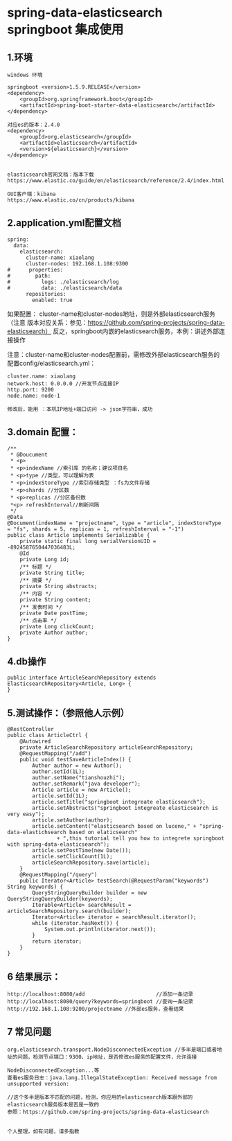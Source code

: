 # spring-data-elasticsearch springboot 集成使用
## 1.环境
	
	windows 环境
	
	springboot <version>1.5.9.RELEASE</version>
	<dependency>
		<groupId>org.springframework.boot</groupId>
		<artifactId>spring-boot-starter-data-elasticsearch</artifactId>
	</dependency>
	
	对应es的版本：2.4.0
	<dependency>
	    <groupId>org.elasticsearch</groupId>
	    <artifactId>elasticsearch</artifactId>
	    <version>${elasticsearch}</version>
	</dependency>


	elasticsearch官网文档：版本下载
	https://www.elastic.co/guide/en/elasticsearch/reference/2.4/index.html
	
	GUI客户端：kibana
	https://www.elastic.co/cn/products/kibana

## 2.application.yml配置文档
	
	spring:
	  data:
	    elasticsearch:
	      cluster-name: xiaolang
	      cluster-nodes: 192.168.1.108:9300
	#      properties:
	#        path:
	#          logs: ./elasticsearch/log
	#          data: ./elasticsearch/data
	      repositories:
	        enabled: true

如果配置： cluster-name和cluster-nodes地址，则是外部elasticsearch服务（注意 版本对应关系：参见：https://github.com/spring-projects/spring-data-elasticsearch）
反之，springboot内嵌的elasticsearch服务，本例：讲述外部连接操作

注意：cluster-name和cluster-nodes配置前，需修改外部elasticsearch服务的配置config/elasticsearch.yml：
	
	cluster.name: xiaolang
	network.host: 0.0.0.0 //开发节点连接IP
	http.port: 9200
	node.name: node-1
	
	修改后，能用 ：本机IP地址+端口访问 -> json字符串，成功

## 3.domain 配置：
	
	/**
	 * @Doucument
	 * <p>
	 * <p>indexName //索引库 的名称；建议项目名
	 * <p>type //类型，可以理解为表
	 * <p>indexStoreType //索引存储类型 ：fs为文件存储
	 * <p>shards //分区数
	 * <p>replicas //分区备份数
	 *<p> refreshInterval//刷新间隔
	 */
	@Data
	@Document(indexName = "projectname", type = "article", indexStoreType = "fs", shards = 5, replicas = 1, refreshInterval = "-1")
	public class Article implements Serializable {
		private static final long serialVersionUID = -8924587650447036483L;
		@Id
		private Long id;
		/** 标题 */
		private String title;
		/** 摘要 */
		private String abstracts;
		/** 内容 */
		private String content;
		/** 发表时间 */
		private Date postTime;
		/** 点击率 */
		private Long clickCount;
		private Author author;
	}

## 4.db操作

	public interface ArticleSearchRepository extends ElasticsearchRepository<Article, Long> {
	}

## 5.测试操作：（参照他人示例）
	
	@RestController
	public class ArticleCtrl {
		@Autowired
		private ArticleSearchRepository articleSearchRepository;
		@RequestMapping("/add")
		public void testSaveArticleIndex() {
			Author author = new Author();
			author.setId(1L);
			author.setName("tianshouzhi");
			author.setRemark("java developer");
			Article article = new Article();
			article.setId(1L);
			article.setTitle("springboot integreate elasticsearch");
			article.setAbstracts("springboot integreate elasticsearch is very easy");
			article.setAuthor(author);
			article.setContent("elasticsearch based on lucene," + "spring-data-elastichsearch based on elaticsearch"
					+ ",this tutorial tell you how to integrete springboot with spring-data-elasticsearch");
			article.setPostTime(new Date());
			article.setClickCount(1L);
			articleSearchRepository.save(article);
		}
		@RequestMapping("/query")
		public Iterator<Article> testSearch(@RequestParam("keywords") String keywords) {
			QueryStringQueryBuilder builder = new QueryStringQueryBuilder(keywords);
			Iterable<Article> searchResult = articleSearchRepository.search(builder);
			Iterator<Article> iterator = searchResult.iterator();
			while (iterator.hasNext()) {
				System.out.println(iterator.next());
			}
			return iterator;
		}
	}

## 6 结果展示：
	http://localhost:8080/add						//添加一条记录
	http://localhost:8080/query?keywords=springboot //查询一条记录
	http://192.168.1.108:9200/projectname //外部es服务，查看结果

## 7 常见问题
	
	org.elasticsearch.transport.NodeDisconnectedException //多半是端口或者地址的问题，检测节点端口：9300，ip地址，是否修改es服务的配置文件，允许连接
	
	NodeDisconnectedException...等
	查看es服务日志：java.lang.IllegalStateException: Received message from unsupported version:
	
	//这个多半是版本不匹配的问题，检测，你应用的elasticsearch版本跟外部的elasticsearch服务版本是否是一致的
	参照：https://github.com/spring-projects/spring-data-elasticsearch
	
	
	个人整理，如有问题，请多指教
